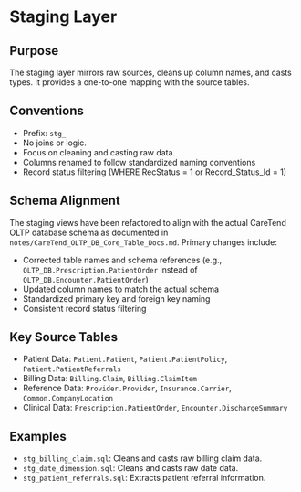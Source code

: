 # Staging Layer

## Purpose
The staging layer mirrors raw sources, cleans up column names, and casts types. It provides a one-to-one mapping with the source tables.

## Conventions
- Prefix: `stg_`
- No joins or logic.
- Focus on cleaning and casting raw data.
- Columns renamed to follow standardized naming conventions
- Record status filtering (WHERE RecStatus = 1 or Record_Status_Id = 1)

## Schema Alignment
The staging views have been refactored to align with the actual CareTend OLTP database schema as documented in `notes/CareTend_OLTP_DB_Core_Table_Docs.md`. Primary changes include:

- Corrected table names and schema references (e.g., `OLTP_DB.Prescription.PatientOrder` instead of `OLTP_DB.Encounter.PatientOrder`)
- Updated column names to match the actual schema
- Standardized primary key and foreign key naming
- Consistent record status filtering

## Key Source Tables
- Patient Data: `Patient.Patient`, `Patient.PatientPolicy`, `Patient.PatientReferrals` 
- Billing Data: `Billing.Claim`, `Billing.ClaimItem`
- Reference Data: `Provider.Provider`, `Insurance.Carrier`, `Common.CompanyLocation`
- Clinical Data: `Prescription.PatientOrder`, `Encounter.DischargeSummary`

## Examples
- `stg_billing_claim.sql`: Cleans and casts raw billing claim data.
- `stg_date_dimension.sql`: Cleans and casts raw date data.
- `stg_patient_referrals.sql`: Extracts patient referral information.